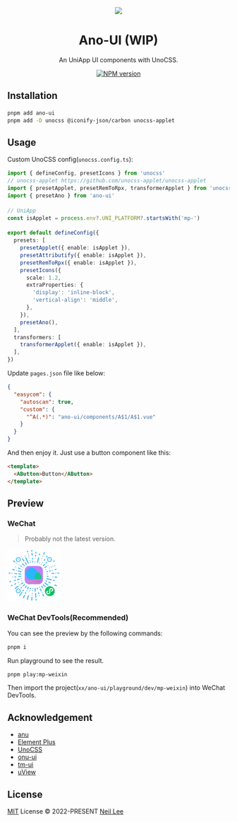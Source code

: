 <p align="center">
<img src="https://github.com/ano-ui/ano-ui/raw/main/public/logo.svg" style="width:100px;" />
<h1 align="center">Ano-UI (WIP)</h1>
<p align="center">An UniApp UI components with UnoCSS.</p>
</p>
<p align="center">
<a href="https://www.npmjs.com/package/ano-ui"><img src="https://img.shields.io/npm/v/ano-ui?color=c95f8b&amp;label=" alt="NPM version"></a></p>

## Installation

```bash
pnpm add ano-ui
pnpm add -D unocss @iconify-json/carbon unocss-applet
```

## Usage

Custom UnoCSS config(`unocss.config.ts`):

```ts
import { defineConfig, presetIcons } from 'unocss'
// unocss-applet https://github.com/unocss-applet/unocss-applet
import { presetApplet, presetRemToRpx, transformerApplet } from 'unocss-applet'
import { presetAno } from 'ano-ui'

// UniApp
const isApplet = process.env?.UNI_PLATFORM?.startsWith('mp-')

export default defineConfig({
  presets: [
    presetApplet({ enable: isApplet }),
    presetAttributify({ enable: isApplet }),
    presetRemToRpx({ enable: isApplet }),
    presetIcons({
      scale: 1.2,
      extraProperties: {
        'display': 'inline-block',
        'vertical-align': 'middle',
      },
    }),
    presetAno(),
  ],
  transformers: [
    transformerApplet({ enable: isApplet }),
  ],
})
```

Update `pages.json` file like below:
  
```json
{
  "easycom": {
    "autoscan": true,
    "custom": {
      "^A(.*)": "ano-ui/components/A$1/A$1.vue"
    }
  }
}
```

And then enjoy it. Just use a button component like this:

```html
<template>
  <AButton>Button</AButton>
</template>
```

## Preview

### WeChat

> Probably not the latest version.

<img src="./public/applet-code.png" style="width:120px;" />

### WeChat DevTools(Recommended)

You can see the preview by the following commands:

```bash
pnpm i
```

Run playground to see the result.

```bash
pnpm play:mp-weixin
```

Then import the project(`xx/ano-ui/playground/dev/mp-weixin`) into WeChat DevTools.

## Acknowledgement

- [anu](https://github.com/jd-solanki/anu)
- [Element Plus](https://github.com/element-plus/element-plus)
- [UnoCSS](https://github.com/unocss/unocss)
- [onu-ui](https://github.com/onu-ui/onu-ui)
- [tm-ui](https://gitee.com/LYTB/tmui-design)
- [uView](https://github.com/umicro/uView2.0)

## License

[MIT](https://github.com/ano-ui/ano-ui/blob/main/LICENSE) License &copy; 2022-PRESENT [Neil Lee](https://github.com/zguolee)
